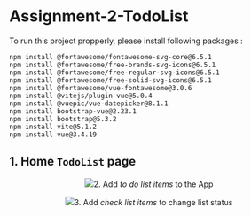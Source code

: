 # Assignment-2-TodoList

To run this project propperly, please install following packages : 
```
npm install @fortawesome/fontawesome-svg-core@6.5.1
npm install @fortawesome/free-brands-svg-icons@6.5.1
npm install @fortawesome/free-regular-svg-icons@6.5.1
npm install @fortawesome/free-solid-svg-icons@6.5.1
npm install @fortawesome/vue-fontawesome@3.0.6
npm install @vitejs/plugin-vue@5.0.4
npm install @vuepic/vue-datepicker@8.1.1
npm install bootstrap-vue@2.23.1
npm install bootstrap@5.3.2
npm install vite@5.1.2
npm install vue@3.4.19
```

## 1. Home `TodoList` page
<p align="center">
  <img src="/screenshot/Home.png />

## 2. Add *to do list items* to the App
<p align="center">
  <img src="/screenshot/Add.png />

## 3. Add *check list items* to change list status 
<p align="center">
  <img src="/screenshot/changeStatus.png />